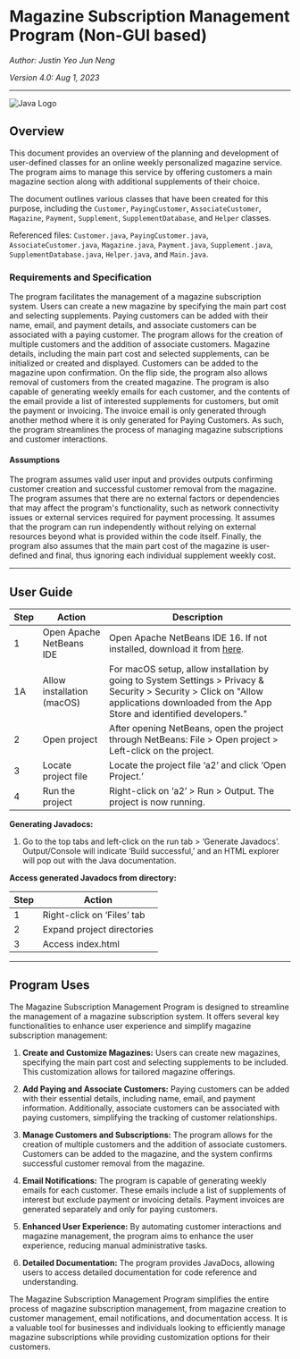 
# Magazine Subscription Management Program (Non-GUI based)

*Author: Justin Yeo Jun Neng*

*Version 4.0: Aug 1, 2023*

---

![Java Logo](https://i.imgur.com/hTwRNlp.png)

## Overview

This document provides an overview of the planning and development of user-defined classes for an online weekly personalized magazine service. The program aims to manage this service by offering customers a main magazine section along with additional supplements of their choice.

The document outlines various classes that have been created for this purpose, including the `Customer`, `PayingCustomer`, `AssociateCustomer`, `Magazine`, `Payment`, `Supplement`, `SupplementDatabase`, and `Helper` classes.

Referenced files: `Customer.java`, `PayingCustomer.java`, `AssociateCustomer.java`, `Magazine.java`, `Payment.java`, `Supplement.java`, `SupplementDatabase.java`, `Helper.java`, and `Main.java`.

### Requirements and Specification

The program facilitates the management of a magazine subscription system. Users can create a new magazine by specifying the main part cost and selecting supplements. Paying customers can be added with their name, email, and payment details, and associate customers can be associated with a paying customer. The program allows for the creation of multiple customers and the addition of associate customers. Magazine details, including the main part cost and selected supplements, can be initialized or created and displayed. Customers can be added to the magazine upon confirmation. On the flip side, the program also allows removal of customers from the created magazine. The program is also capable of generating weekly emails for each customer, and the contents of the email provide a list of interested supplements for customers, but omit the payment or invoicing. The invoice email is only generated through another method where it is only generated for Paying Customers. As such, the program streamlines the process of managing magazine subscriptions and customer interactions.

#### Assumptions

The program assumes valid user input and provides outputs confirming customer creation and successful customer removal from the magazine. The program assumes that there are no external factors or dependencies that may affect the program's functionality, such as network connectivity issues or external services required for payment processing. It assumes that the program can run independently without relying on external resources beyond what is provided within the code itself. Finally, the program also assumes that the main part cost of the magazine is user-defined and final, thus ignoring each individual supplement weekly cost.

---

## User Guide

| **Step** | **Action** | **Description** |
|----------|------------|-----------------|
| 1        | Open Apache NetBeans IDE | Open Apache NetBeans IDE 16. If not installed, download it from [here](https://netbeans.apache.org/download/nb17/index.html). |
| 1A       | Allow installation (macOS) | For macOS setup, allow installation by going to System Settings > Privacy & Security > Security > Click on "Allow applications downloaded from the App Store and identified developers." |
| 2        | Open project | After opening NetBeans, open the project through NetBeans: File > Open project > Left-click on the project. |
| 3        | Locate project file | Locate the project file ‘a2’ and click ‘Open Project.’ |
| 4        | Run the project | Right-click on ‘a2’ > Run > Output. The project is now running. |

**Generating Javadocs:**

1. Go to the top tabs and left-click on the run tab > ‘Generate Javadocs’. Output/Console will indicate ‘Build successful,’ and an HTML explorer will pop out with the Java documentation.

**Access generated Javadocs from directory:**

| **Step** | **Action** |
|----------|------------|
| 1        | Right-click on ‘Files’ tab | Right-click on the ‘Files’ tab in the project finder window in NetBeans. Locate ‘a2’ (Project name). |
| 2        | Expand project directories | Right-click on the arrow down on ‘dist’ to expand, then right-click on ‘javadoc’ to expand further. |
| 3        | Access index.html | Find ‘index.html,’ left-click on it, and right-click ‘View’. Your Javadocs will appear in an HTML browser. |

---

## Program Uses

The Magazine Subscription Management Program is designed to streamline the management of a magazine subscription system. It offers several key functionalities to enhance user experience and simplify magazine subscription management:

1. **Create and Customize Magazines:** Users can create new magazines, specifying the main part cost and selecting supplements to be included. This customization allows for tailored magazine offerings.

2. **Add Paying and Associate Customers:** Paying customers can be added with their essential details, including name, email, and payment information. Additionally, associate customers can be associated with paying customers, simplifying the tracking of customer relationships.

3. **Manage Customers and Subscriptions:** The program allows for the creation of multiple customers and the addition of associate customers. Customers can be added to the magazine, and the system confirms successful customer removal from the magazine.

4. **Email Notifications:** The program is capable of generating weekly emails for each customer. These emails include a list of supplements of interest but exclude payment or invoicing details. Payment invoices are generated separately and only for paying customers.

5. **Enhanced User Experience:** By automating customer interactions and magazine management, the program aims to enhance the user experience, reducing manual administrative tasks.

6. **Detailed Documentation:** The program provides JavaDocs, allowing users to access detailed documentation for code reference and understanding.

The Magazine Subscription Management Program simplifies the entire process of magazine subscription management, from magazine creation to customer management, email notifications, and documentation access. It is a valuable tool for businesses and individuals looking to efficiently manage magazine subscriptions while providing customization options for their customers.
